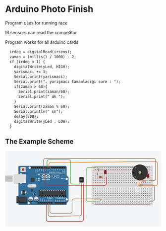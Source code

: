 # Arduino Photo Finish

Program uses for running race

IR sensors can read the competitor

Program works for all arduino cards
```
  irdeg = digitalRead(irsens);
  zaman = (millis() / 1000) - 2;
  if (irdeg < 1) {
    digitalWrite(yLed, HIGH);
    yarismaci += 1;
    Serial.print(yarismaci);
    Serial.print(". yarışmacı tamamladığı sure : ");
    if(zaman > 60){
      Serial.print(zaman/60);
      Serial.print(" dk ");  
    }
    Serial.print(zaman % 60);
    Serial.println(" sn");
    delay(500);
    digitalWrite(yLed , LOW);
  } 
```
## The Example Scheme

![image](Scheme.png)